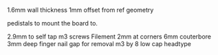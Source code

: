 1.6mm wall thickness
1mm offset from ref geometry

pedistals to mount the board to.

2.9mm to self tap m3 screws
Filement 2mm at corners
6mm couterbore 3mm deep
finger nail gap for removal
m3 by 8 low cap headtype
